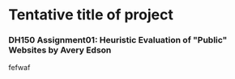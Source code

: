 # Tentative title of project

### DH150 Assignment01: Heuristic Evaluation of "Public" Websites by Avery Edson

fefwaf
